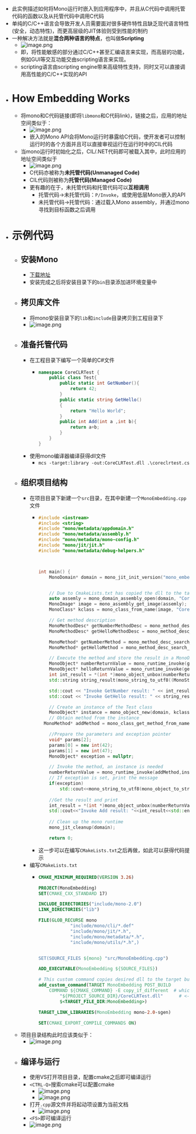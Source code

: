 - 此实例描述如何将Mono运行时嵌入到应用程序中，并且从C代码中调用托管代码的函数以及从托管代码中调用C代码
- 单纯的C/C++语言会导致开发人员需要面对很多硬件特性且缺乏现代语言特性(安全，动态特性)，而更高层级的JIT体验则受到性能的制约
- 一种解决方法就是**混合两种语言的特点**，也叫做**Scripting**
	- ![image.png](../assets/image_1690785861059_0.png)
	- 即，将性能敏感的部分通过C/C++甚至汇编语言来实现，而高层的功能，例如GUI等交互功能交由scripting语言来实现。
	- scripting语言由scripting engine带来高级特性支持，同时又可以直接调用高性能的C/C++实现的API
- # How Embedding Works
	- 将mono和C代码链接(即将``libmono``和C代码link)，链接之后，应用的地址空间类似于：
		- ![image.png](../assets/image_1690786400688_0.png)
		- 嵌入的Mono API会将Mono运行时暴露给C代码，使开发者可以控制运行时的各个方面并且可以直接审视运行在运行时中的CIL代码
	- 当mono运行时初始化之后，CIL/.NET代码即可被载入其中，此时应用的地址空间类似于
		- ![image.png](../assets/image_1690786633237_0.png)
		- C代码亦被称为**未托管代码(Unmanaged Code)**
		- CIL代码则被称为**托管代码(Managed Code)**
		- 更有趣的在于，未托管代码和托管代码可以**互相调用**
			- 托管代码->未托管代码：``P/Invoke``，或使用低层Mono嵌入的API
			- 未托管代码->托管代码：通过载入Mono assembly，并通过mono寻找到目标函数之后调用
- # 示例代码
	- ## 安装Mono
		- [下载地址](https://www.mono-project.com/download/stable/#download-win)
		- 安装完成之后将安装目录下的``bin``目录添加进环境变量中
	- ## 拷贝库文件
		- 将mono安装目录下的``lib``和``include``目录拷贝到工程目录下
		- ![image.png](../assets/image_1690797447392_0.png)
	- ## 准备托管代码
		- 在工程目录下编写一个简单的C\#文件
			- ```C#
			  namespace CoreCLRTest {
			      public class Test{
			          public static int GetNumber(){
			              return 42;
			          }
			          public static string GetHello()
			          {
			              return "Hello World";
			          }
			          public int Add(int a ,int b){
			              return a+b;
			          }
			      }
			  }
			  ```
		- 使用mono编译器编译获得dll文件
			- ``mcs -target:library -out:CoreCLRTest.dll .\coreclrtest.cs``
	- ## 组织项目结构
		- 在项目目录下新建一个``src``目录，在其中新建一个``MonoEmbedding.cpp``文件
			- ```c++
			  #include <iostream>
			  #include <string>
			  #include "mono/metadata/appdomain.h"
			  #include "mono/metadata/assembly.h"
			  #include "mono/metadata/mono-config.h"
			  #include "mono/jit/jit.h"
			  #include "mono/metadata/debug-helpers.h"
			  
			  
			  
			  int main() {
			      MonoDomain* domain = mono_jit_init_version("mono_embedding","v4.0.30319");
			  
			  
			      // Due to CmakeLists.txt has copied the dll to the target build folder, so we can load with relative path
			      auto assemly = mono_domain_assembly_open(domain, "CoreCLRTest.dll");
			      MonoImage* image = mono_assembly_get_image(assemly);
			      MonoClass* kclass = mono_class_from_name(image, "CoreCLRTest", "Test");
			  
			      // Get method description
			      MonoMethodDesc* getNumberMethodDesc = mono_method_desc_new("Test:GetNumber()", false);
			      MonoMethodDesc* getHelloMethodDesc = mono_method_desc_new("Test:GetHello", false);
			  
			      MonoMethod* getNumberMethod = mono_method_desc_search_in_class(getNumberMethodDesc, kclass);
			      MonoMethod* getHelloMethod = mono_method_desc_search_in_class(getHelloMethodDesc, kclass);
			  
			      // Execute the method and store the result in a MonoObject
			      MonoObject* numberReturnValue = mono_runtime_invoke(getNumberMethod, nullptr, nullptr, nullptr);
			      MonoObject* helloReturnValue = mono_runtime_invoke(getHelloMethod, nullptr, nullptr, nullptr);
			      int int_result = *(int *)mono_object_unbox(numberReturnValue);
			      std::string string_result(mono_string_to_utf8((MonoString*)helloReturnValue));
			  
			      std::cout << "Invoke GetNumber result: " << int_result << std::endl;
			      std::cout << "Invoke GetHello result: " << string_result << std::endl;
			  
			      // Create an instance of the Test class
			      MonoObject* instance = mono_object_new(domain, kclass);
			      // Obtain method from the instance
			  	MonoMethod* addMethod = mono_class_get_method_from_name(kclass,"Add", 2);
			  
			      //Prepare the parameters and exception pointer
			      void* params[2];
			      params[0] = new int(42);
			      params[1] = new int(47);
			      MonoObject* exception = nullptr;
			  
			      // Invoke the method, an instance is needed
			      numberReturnValue = mono_runtime_invoke(addMethod,instance,params,&exception);
			      // If exception is set, print the message
			      if(exception)
			          std::cout<<mono_string_to_utf8(mono_object_to_string(exception,nullptr))<<std::endl;
			  	
			      //Get the result and print
			      int_result = *(int *)mono_object_unbox(numberReturnValue);
			      std::cout<<"Invoke Add result: "<<int_result<<std::endl;
			      
			      // Clean up the mono runtime
			      mono_jit_cleanup(domain);
			  
			      return 0;
			  
			  ```
			- 这一步可以在编写``CMakeLists.txt``之后再做，如此可以获得代码提示
		- 编写``CMakeLists.txt``
			- ```CMake
			  CMAKE_MINIMUM_REQUIRED(VERSION 3.26)
			  
			  PROJECT(MonoEmbedding)
			  SET(CMAKE_CXX_STANDARD 17)
			  
			  INCLUDE_DIRECTORIES("include/mono-2.0")
			  LINK_DIRECTORIES("lib")
			  
			  FILE(GLOB_RECURSE mono
			              "include/mono/cli/*.def"
			              "include/mono/jit/*.h",
			              "include/mono/metadata/*.h",
			              "include/mono/utils/*.h",)
			  
			  
			  SET(SOURCE_FILES ${mono} "src/MonoEmbedding.cpp")
			  
			  ADD_EXECUTABLE(MonoEmbedding ${SOURCE_FILES})
			  
			  # This custom command copies desired dll to the target build directory
			  add_custom_command(TARGET MonoEmbedding POST_BUILD        # Adds a post-build event to target
			      COMMAND ${CMAKE_COMMAND} -E copy_if_different  # which executes "cmake - E copy_if_different..."
			          "${PROJECT_SOURCE_DIR}/CoreCLRTest.dll"      # <--this is in-file
			          $<TARGET_FILE_DIR:MonoEmbedding>)                 # <--this is out-file path
			  
			  TARGET_LINK_LIBRARIES(MonoEmbedding mono-2.0-sgen)
			  
			  SET(CMAKE_EXPORT_COMPILE_COMMANDS ON)
			  
			  ```
	- 项目目录结构此时应该类似于：
		- ![image.png](../assets/image_1690797718163_0.png)
	- ## 编译与运行
		- 使用VS打开项目目录，配置cmake之后即可编译运行
		- ``<CTRL-Q>``搜索cmake可以配置cmake
			- ![image.png](../assets/image_1690797917110_0.png)
			- ![image.png](../assets/image_1690797948520_0.png)
		- 打开``.cpp``源文件并将起动项设置为当前文档
			- ![image.png](../assets/image_1690797819039_0.png)
		- ``<F5>``即可编译运行
		- ![image.png](../assets/image_1690798678774_0.png)
